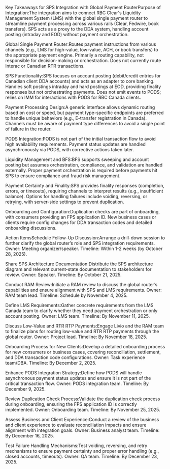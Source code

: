 

Key Takeaways for SPS Integration with Global Payment RouterPurpose of Integration:The integration aims to connect RBC Clear's Liquidity Management System (LMS) with the global single payment router to streamline payment processing across various rails (Clear, Fedwire, book transfers).
SPS acts as a proxy to the DDA system, handling account posting (intraday and EOD) without payment orchestration.

Global Single Payment Router:Routes payment instructions from various channels (e.g., LMS for high-value, low-value, ACH, or book transfers) to the appropriate payment engine.
Primarily a routing capability, not responsible for decision-making or orchestration.
Does not currently route Interac or Canadian RTR transactions.

SPS Functionality:SPS focuses on account posting (debit/credit entries for Canadian client DDA accounts) and acts as an adapter to core banking.
Handles soft postings intraday and hard postings at EOD, providing finality responses but not orchestrating payments.
Does not emit events to PODS; relies on IMM for interactions with PODS for RBC Canada clients.

Payment Processing Design:A generic interface allows dynamic routing based on cost or speed, but payment type-specific endpoints are preferred to handle unique behaviors (e.g., E-transfer registration in Canada).
Channels must be aware of payment type differences to avoid a single point of failure in the router.

PODS Integration:PODS is not part of the initial transaction flow to avoid high availability requirements.
Payment status updates are handled asynchronously via PODS, with corrective actions taken later.

Liquidity Management and BFS:BFS supports sweeping and account posting but assumes orchestration, compliance, and validation are handled externally.
Proper payment orchestration is required before payments hit SPS to ensure compliance and fraud risk management.

Payment Certainty and Finality:SPS provides finality responses (completion, errors, or timeouts), requiring channels to interpret results (e.g., insufficient balance).
Options for handling failures include voiding, reversing, or retrying, with server-side settings to prevent duplication.

Onboarding and Configuration:Duplication checks are part of onboarding, with consumers providing an FPS application ID.
New business cases or clients require config changes for DDA transaction codes and detailed onboarding discussions.

Action ItemsSchedule Follow-Up Discussion:Arrange a drill-down session to further clarify the global router’s role and SPS integration requirements.
Owner: Meeting organizer/speaker.
Timeline: Within 1-2 weeks (by October 28, 2025).

Share SPS Architecture Documentation:Distribute the SPS architecture diagram and relevant current-state documentation to stakeholders for review.
Owner: Speaker.
Timeline: By October 21, 2025.

Conduct RAM Review:Initiate a RAM review to discuss the global router’s capabilities and ensure alignment with SPS and LMS requirements.
Owner: RAM team lead.
Timeline: Schedule by November 4, 2025.

Define LMS Requirements:Gather concrete requirements from the LMS Canada team to clarify whether they need payment orchestration or only account posting.
Owner: LMS team.
Timeline: By November 11, 2025.

Discuss Low-Value and RTR RTP Payments:Engage Livio and the RAM team to finalize plans for routing low-value and RTR RTP payments through the global router.
Owner: Project lead.
Timeline: By November 18, 2025.

Onboarding Process for New Clients:Develop a detailed onboarding process for new consumers or business cases, covering reconciliation, settlement, and DDA transaction code configurations.
Owner: Task experience team/DBA.
Timeline: By December 2, 2025.

Enhance PODS Integration Strategy:Define how PODS will handle asynchronous payment status updates and ensure it is not part of the critical transaction flow.
Owner: PODS integration team.
Timeline: By December 9, 2025.

Review Duplication Check Process:Validate the duplication check process during onboarding, ensuring the FPS application ID is correctly implemented.
Owner: Onboarding team.
Timeline: By November 25, 2025.

Assess Business and Client Experience:Conduct a review of the business and client experience to evaluate reconciliation impacts and ensure alignment with integration goals.
Owner: Business analyst team.
Timeline: By December 16, 2025.

Test Failure Handling Mechanisms:Test voiding, reversing, and retry mechanisms to ensure payment certainty and proper error handling (e.g., closed accounts, timeouts).
Owner: QA team.
Timeline: By December 23, 2025.

